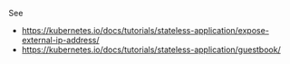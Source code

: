 See

* https://kubernetes.io/docs/tutorials/stateless-application/expose-external-ip-address/
* https://kubernetes.io/docs/tutorials/stateless-application/guestbook/
